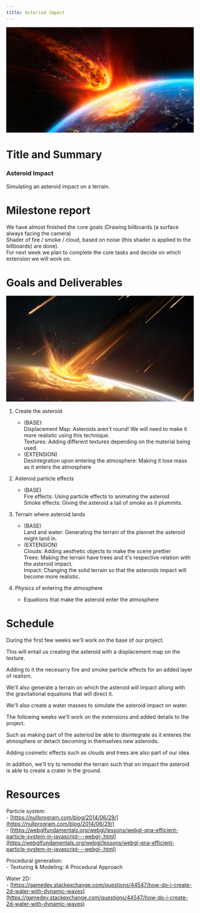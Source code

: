 ```yaml
---
title: Asteriod Impact
---
```


![Asteroid](images/asteroid_falling2.jpg)

# Title and Summary

### Asteroid Impact

Simulating an asteroid impact on a terrain. 

# Milestone report

We have almost finished the core goals (Drawing billboards (a surface always facing the camera)  
Shader of fire / smoke / cloud, based on noise (this shader is applied to the billboards) are done).  
For next week we plan to complete the core tasks and decide on which extension we will work on.

# Goals and Deliverables

![Impact](images/asteroid_impact1.jpg)

1. Create the asteroid
    - (BASE): <br> 
        Displacement Map: Asteroids aren't round! We will need to make it more realistic using this technique. <br>
        Textures: Adding different textures depending on the material being used.
    - (EXTENSION) <br>
        Desintegration upon entering the atmosphere: Making it lose mass as it enters the atmosphere  


2. Asteroid particle effects
    - (BASE) <br>
        Fire effects: Using particle effects to animating the asteroid <br>
        Smoke effects: Giving the asteroid a tail of smoke as it plummits.


3. Terrain where asteroid lands
    - (BASE) <br>
        Land and water: Generating the terrain of the plannet the asteroid might land in. 
    - (EXTENSION) <br>
        Clouds: Adding aesthetic objects to make the scene prettier <br>
        Trees: Making the terrain have trees and it's respective relation with the asteroid impact. <br>
        Impact: Changing the solid terrain so that the asteroids impact will become more realistic.


4. Physics of entering the atmosphere 
    - Equations that make the asteroid enter the atmosphere 

# Schedule

During the first few weeks we'll work on the base of our project. 

This will entail us creating the asteroid with a displacement map on the texture. 

Adding to it the necesarry fire and smoke particle effects for an added layer of realism. 

We'll also generate a terrain on which the asteroid will impact allong with the gravitational equations that will direct it. 

We'll also create a water masses to simulate the asteroid impact on water.

The following weeks we'll work on the extensions and added details to the project. 

Such as making part of the asteriod be able to disintegrate as it enteres the atmosphere or detach becoming in themselves new asteroids.

Adding cosmetic effects such as clouds and trees are also part of our idea

In addition, we'll try to remodel the terrain such that on impact the asteroid is able to create a crater in the ground.

# Resources

Particle system:  
    - [https://nullprogram.com/blog/2014/06/29/](https://nullprogram.com/blog/2014/06/29/)  
    - [https://webglfundamentals.org/webgl/lessons/webgl-qna-efficient-particle-system-in-javascript---webgl-.html](https://webglfundamentals.org/webgl/lessons/webgl-qna-efficient-particle-system-in-javascript---webgl-.html)  

Procedural generation:  
    - Texturing & Modeling: A Procedural Approach

Water 2D:  
    - [https://gamedev.stackexchange.com/questions/44547/how-do-i-create-2d-water-with-dynamic-waves](https://gamedev.stackexchange.com/questions/44547/how-do-i-create-2d-water-with-dynamic-waves)


